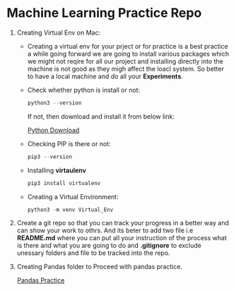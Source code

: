 # Machine Learning Practice Repo

1. Creating Virtual Env on Mac:

    * Creating a virtual env for your prject or for practice is a best practice a while going forward we are  going to install various packages which we might not reqire for all our project and installing directly into the machine is not good as they migh affect the loacl system. So better to have a local machine and do all your **Experiments**.

    * Check whether python is install or not:
        ```python
        python3 --version
        ```

        If not, then download and install it from below link:

        [Python Download](https://www.python.org/downloads/)

    * Checking PIP is there or not:

        ```python
        pip3 --version
        ```
    * Installing **virtaulenv**

        ```python
        pip3 install virtualenv
        ```
    * Creating a Virtual Environment:

        ```python
        python3 -m venv Virtual_Env
        ```
2. Create a git repo so that you can track your progress in a better way and can show your work to othrs.
And its beter to add two file i.e **README.md** where you can put all your instruction of the process what is there and what you are going to do and **.gitignore** to exclude unessary folders and file to be tracked into the repo.

3. Creating Pandas folder to Proceed with pandas practice.

    [Pandas Practice](https://github.com/satyadeep0987/ML_Practice/tree/main/Pandas)
